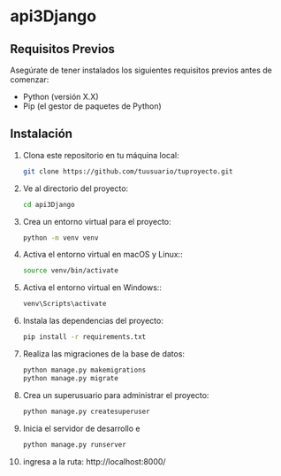 # api3Django



## Requisitos Previos

Asegúrate de tener instalados los siguientes requisitos previos antes de comenzar:

- Python (versión X.X)
- Pip (el gestor de paquetes de Python)

## Instalación

1. Clona este repositorio en tu máquina local:

   ```bash
   git clone https://github.com/tuusuario/tuproyecto.git

2. Ve al directorio del proyecto:
   ```bash
   cd api3Django
3. Crea un entorno virtual para el proyecto:
   ```bash
   python -m venv venv
4. Activa el entorno virtual en macOS y Linux::
   ```bash
   source venv/bin/activate
5. Activa el entorno virtual en Windows::
   ```bash
   venv\Scripts\activate
6. Instala las dependencias del proyecto:
   ```bash
   pip install -r requirements.txt
7. Realiza las migraciones de la base de datos:
   ```bash
   python manage.py makemigrations
   python manage.py migrate

8. Crea un superusuario para administrar el proyecto:
   ```bash
   python manage.py createsuperuser
9. Inicia el servidor de desarrollo e 
   ```bash
   python manage.py runserver
10. ingresa a la ruta:
   http://localhost:8000/
